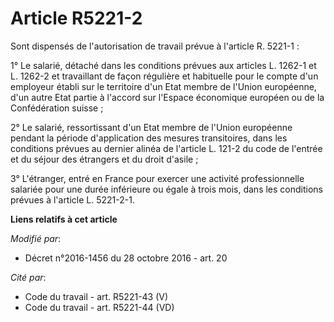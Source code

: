 # Article R5221-2

Sont dispensés de l'autorisation de travail prévue à l'article R. 5221-1 :

1° Le salarié, détaché dans les conditions prévues aux articles L. 1262-1 et L. 1262-2 et travaillant de façon régulière et
habituelle pour le compte d'un employeur établi sur le territoire d'un Etat membre de l'Union européenne, d'un autre Etat
partie à l'accord sur l'Espace économique européen ou de la Confédération suisse ;

2° Le salarié, ressortissant d'un Etat membre de l'Union européenne pendant la période d'application des mesures
transitoires, dans les conditions prévues au dernier alinéa de l'article L. 121-2 du code de l'entrée et du séjour des
étrangers et du droit d'asile ;

3° L'étranger, entré en France pour exercer une activité professionnelle salariée pour une durée inférieure ou égale à trois
mois, dans les conditions prévues à l'article L. 5221-2-1.

**Liens relatifs à cet article**

_Modifié par_:

  - Décret n°2016-1456 du 28 octobre 2016 - art. 20

_Cité par_:

  - Code du travail - art. R5221-43 (V)
  - Code du travail - art. R5221-44 (VD)
